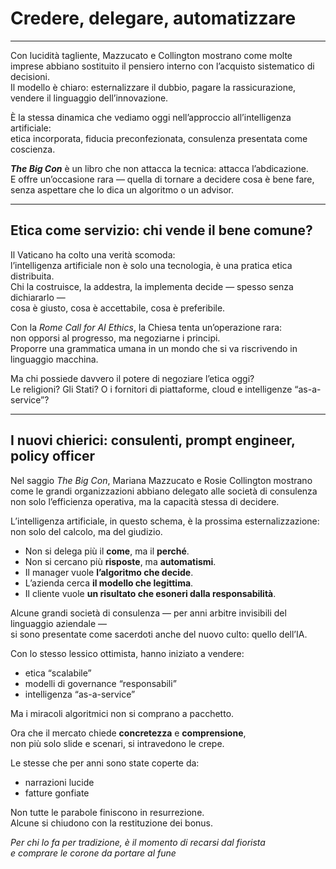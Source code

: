 # Credere, delegare, automatizzare  

---

Con lucidità tagliente, Mazzucato e Collington mostrano come molte imprese abbiano sostituito il pensiero interno con l’acquisto sistematico di decisioni.  
Il modello è chiaro: esternalizzare il dubbio, pagare la rassicurazione, vendere il linguaggio dell’innovazione.  

È la stessa dinamica che vediamo oggi nell’approccio all’intelligenza artificiale:  
etica incorporata, fiducia preconfezionata, consulenza presentata come coscienza.  

_**The Big Con**_ è un libro che non attacca la tecnica: attacca l’abdicazione.  
E offre un’occasione rara — quella di tornare a decidere cosa è bene fare,  
senza aspettare che lo dica un algoritmo o un advisor.  

---

## Etica come servizio: chi vende il bene comune?

Il Vaticano ha colto una verità scomoda:  
l’intelligenza artificiale non è solo una tecnologia, è una pratica etica distribuita.  
Chi la costruisce, la addestra, la implementa decide — spesso senza dichiararlo —  
cosa è giusto, cosa è accettabile, cosa è preferibile.

Con la _Rome Call for AI Ethics_, la Chiesa tenta un’operazione rara:  
non opporsi al progresso, ma negoziarne i principi.  
Proporre una grammatica umana in un mondo che si va riscrivendo in linguaggio macchina.

Ma chi possiede davvero il potere di negoziare l’etica oggi?  
Le religioni? Gli Stati? O i fornitori di piattaforme, cloud e intelligenze “as-a-service”?

---

## I nuovi chierici: consulenti, prompt engineer, policy officer

Nel saggio _The Big Con_, Mariana Mazzucato e Rosie Collington mostrano  
come le grandi organizzazioni abbiano delegato alle società di consulenza  
non solo l’efficienza operativa, ma la capacità stessa di decidere.

L’intelligenza artificiale, in questo schema, è la prossima esternalizzazione:  
non solo del calcolo, ma del giudizio.  

- Non si delega più il **come**, ma il **perché**.  
- Non si cercano più **risposte**, ma **automatismi**.  
- Il manager vuole **l’algoritmo che decide**.  
- L’azienda cerca **il modello che legittima**.  
- Il cliente vuole **un risultato che esoneri dalla responsabilità**.

Alcune grandi società di consulenza — per anni arbitre invisibili del linguaggio aziendale —  
si sono presentate come sacerdoti anche del nuovo culto: quello dell’IA.  

Con lo stesso lessico ottimista, hanno iniziato a vendere:
- etica “scalabile”  
- modelli di governance “responsabili”  
- intelligenza “as-a-service”

Ma i miracoli algoritmici non si comprano a pacchetto.  

Ora che il mercato chiede **concretezza** e **comprensione**,  
non più solo slide e scenari, si intravedono le crepe.  

Le stesse che per anni sono state coperte da:
- narrazioni lucide  
- fatture gonfiate  

Non tutte le parabole finiscono in resurrezione.  
Alcune si chiudono con la restituzione dei bonus.  

_Per chi lo fa per tradizione, è il momento di recarsi dal fiorista_  
_e comprare le corone da portare al fune_
